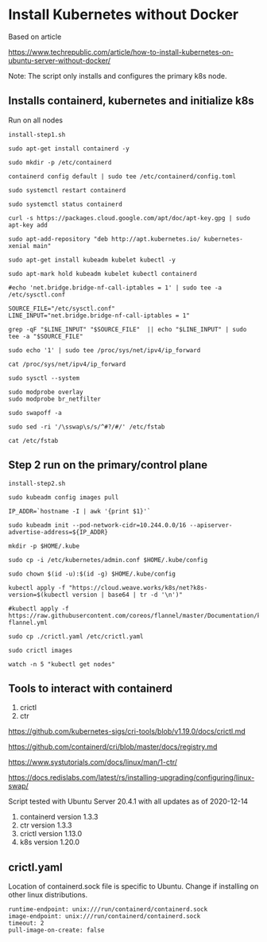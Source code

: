 # Install Kubernetes without Docker

Based on article

https://www.techrepublic.com/article/how-to-install-kubernetes-on-ubuntu-server-without-docker/

Note:  The script only installs and configures the primary k8s node.

##  Installs containerd, kubernetes and initialize k8s
  Run on all nodes

  `install-step1.sh`

  ```
sudo apt-get install containerd -y

sudo mkdir -p /etc/containerd

containerd config default | sudo tee /etc/containerd/config.toml

sudo systemctl restart containerd

sudo systemctl status containerd

curl -s https://packages.cloud.google.com/apt/doc/apt-key.gpg | sudo apt-key add

sudo apt-add-repository "deb http://apt.kubernetes.io/ kubernetes-xenial main"

sudo apt-get install kubeadm kubelet kubectl -y

sudo apt-mark hold kubeadm kubelet kubectl containerd

#echo 'net.bridge.bridge-nf-call-iptables = 1' | sudo tee -a /etc/sysctl.conf

SOURCE_FILE="/etc/sysctl.conf"
LINE_INPUT="net.bridge.bridge-nf-call-iptables = 1"

grep -qF "$LINE_INPUT" "$SOURCE_FILE"  || echo "$LINE_INPUT" | sudo tee -a "$SOURCE_FILE"

sudo echo '1' | sudo tee /proc/sys/net/ipv4/ip_forward

cat /proc/sys/net/ipv4/ip_forward

sudo sysctl --system

sudo modprobe overlay
sudo modprobe br_netfilter

sudo swapoff -a

sudo sed -ri '/\sswap\s/s/^#?/#/' /etc/fstab

cat /etc/fstab

```

## Step 2 run on the primary/control plane

`install-step2.sh`

```
sudo kubeadm config images pull

IP_ADDR=`hostname -I | awk '{print $1}'`

sudo kubeadm init --pod-network-cidr=10.244.0.0/16 --apiserver-advertise-address=${IP_ADDR}

mkdir -p $HOME/.kube

sudo cp -i /etc/kubernetes/admin.conf $HOME/.kube/config

sudo chown $(id -u):$(id -g) $HOME/.kube/config

kubectl apply -f "https://cloud.weave.works/k8s/net?k8s-version=$(kubectl version | base64 | tr -d '\n')"

#kubectl apply -f https://raw.githubusercontent.com/coreos/flannel/master/Documentation/kube-flannel.yml

sudo cp ./crictl.yaml /etc/crictl.yaml

sudo crictl images

watch -n 5 "kubectl get nodes"

```

##  Tools to interact with containerd

1. crictl
2. ctr


https://github.com/kubernetes-sigs/cri-tools/blob/v1.19.0/docs/crictl.md

https://github.com/containerd/cri/blob/master/docs/registry.md

https://www.systutorials.com/docs/linux/man/1-ctr/

https://docs.redislabs.com/latest/rs/installing-upgrading/configuring/linux-swap/

Script tested with Ubuntu Server 20.4.1 with all updates as of 2020-12-14

1. containerd version 1.3.3
2. ctr version 1.3.3
3. crictl version 1.13.0 
4. k8s version 1.20.0


## crictl.yaml
  
  Location of containerd.sock file is specific to Ubuntu. 
  Change if installing on other linux distributions.

```
runtime-endpoint: unix:///run/containerd/containerd.sock
image-endpoint: unix:///run/containerd/containerd.sock
timeout: 2
pull-image-on-create: false
```

